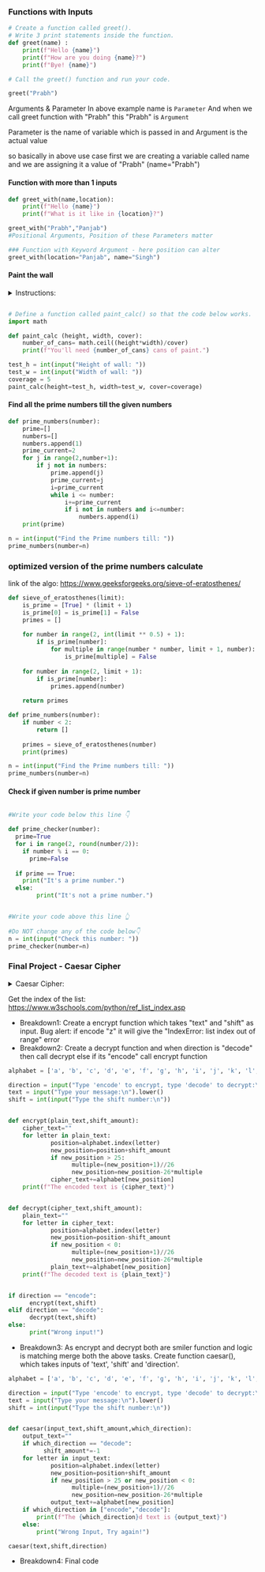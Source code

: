 ### Functions with Inputs

```py
# Create a function called greet(). 
# Write 3 print statements inside the function.
def greet(name) :
    print(f"Hello {name}")
    print(f"How are you doing {name}?")
    print(f"Bye! {name}")

# Call the greet() function and run your code.

greet("Prabh")

```

Arguments & Parameter 
In above example name is `Parameter` 
And when we call greet function with "Prabh" this "Prabh" is `Argument`

Parameter is the name of variable which is passed in 
and Argument is the actual value 

so basically in above use case first we are creating a variable called name and we are assigning it a value of "Prabh" (name="Prabh")

#### Function with more than 1 inputs 
```py
def greet_with(name,location):
    print(f"Hello {name}")
    print(f"What is it like in {location}?")

greet_with("Prabh","Panjab")
#Positional Arguments, Position of these Parameters matter

### Function with Keyword Argument - here position can alter 
greet_with(location="Panjab", name="Singh")
```

#### Paint the wall 

<details>
    <summary> Instructions: </summary>
    You are painting a wall. The instructions on the paint can says that 1 can of paint can cover 5 square meters of wall. Given a random height and width of wall, calculate how many cans of paint you'll need to buy.

    number of cans = (wall height x wall width) ÷ coverage per can.
</details>

```py

# Define a function called paint_calc() so that the code below works.   
import math

def paint_calc (height, width, cover):
    number_of_cans= math.ceil((height*width)/cover)
    print(f"You'll need {number_of_cans} cans of paint.")

test_h = int(input("Height of wall: "))
test_w = int(input("Width of wall: "))
coverage = 5
paint_calc(height=test_h, width=test_w, cover=coverage)

```

#### Find all the prime numbers till the given numbers   
```py
def prime_numbers(number):
    prime=[]
    numbers=[]
    numbers.append(1)
    prime_current=2
    for j in range(2,number+1):
        if j not in numbers:
            prime.append(j)
            prime_current=j
            i=prime_current
            while i <= number:
                i+=prime_current
                if i not in numbers and i<=number:
                    numbers.append(i)
    print(prime)

n = int(input("Find the Prime numbers till: "))
prime_numbers(number=n)
```

### optimized version of the prime numbers calculate 
link of the algo: <https://www.geeksforgeeks.org/sieve-of-eratosthenes/>
```py
def sieve_of_eratosthenes(limit):
    is_prime = [True] * (limit + 1)
    is_prime[0] = is_prime[1] = False
    primes = []
    
    for number in range(2, int(limit ** 0.5) + 1):
        if is_prime[number]:
            for multiple in range(number * number, limit + 1, number):
                is_prime[multiple] = False
    
    for number in range(2, limit + 1):
        if is_prime[number]:
            primes.append(number)
    
    return primes

def prime_numbers(number):
    if number < 2:
        return []
    
    primes = sieve_of_eratosthenes(number)
    print(primes)

n = int(input("Find the Prime numbers till: "))
prime_numbers(number=n)


```


#### Check if given number is prime number 
```py

#Write your code below this line 👇

def prime_checker(number):
  prime=True
  for i in range(2, round(number/2)):
    if number % i == 0:
      prime=False
  
  if prime == True:
    print("It's a prime number.")
  else:
        print("It's not a prime number.")


#Write your code above this line 👆
    
#Do NOT change any of the code below👇
n = int(input("Check this number: "))
prime_checker(number=n)


```

### Final Project - Caesar Cipher 

<details>
    <summary> Caesar Cipher: </summary>
    The Caesar cipher is a simple encryption technique that was used by Julius Caesar to send secret messages to his allies. It works by shifting the letters in the plaintext message by a certain number of positions, known as the “shift” or “key”.
</details>

Get the index of the list: <https://www.w3schools.com/python/ref_list_index.asp>

- Breakdown1: Create a encrypt function which takes "text" and "shift" as input. Bug alert: if encode "z" it will give the "IndexError: list index out of range" error
- Breakdown2: Create a decrypt function and when direction is "decode" then call decrypt else if its "encode" call encrypt function 

```py
alphabet = ['a', 'b', 'c', 'd', 'e', 'f', 'g', 'h', 'i', 'j', 'k', 'l', 'm', 'n', 'o', 'p', 'q', 'r', 's', 't', 'u', 'v', 'w', 'x', 'y', 'z']

direction = input("Type 'encode' to encrypt, type 'decode' to decrypt:\n")
text = input("Type your message:\n").lower()
shift = int(input("Type the shift number:\n"))


def encrypt(plain_text,shift_amount):
    cipher_text=""
    for letter in plain_text:
            position=alphabet.index(letter)
            new_position=position+shift_amount
            if new_position > 25:
                  multiple=(new_position+1)//26
                  new_position=new_position-26*multiple
            cipher_text+=alphabet[new_position]
    print(f"The encoded text is {cipher_text}")


def decrypt(cipher_text,shift_amount):
    plain_text=""
    for letter in cipher_text:
            position=alphabet.index(letter)
            new_position=position-shift_amount
            if new_position < 0:
                  multiple=(new_position+1)//26
                  new_position=new_position-26*multiple
            plain_text+=alphabet[new_position]
    print(f"The decoded text is {plain_text}")


if direction == "encode":
      encrypt(text,shift)
elif direction == "decode":
      decrypt(text,shift)
else:
      print("Wrong input!")

```

- Breakdown3: As encrypt and decrypt both are smiler function and logic is matching merge both the above tasks. Create function caesar(), which takes inputs of  'text', 'shift' and 'direction'.

```py
alphabet = ['a', 'b', 'c', 'd', 'e', 'f', 'g', 'h', 'i', 'j', 'k', 'l', 'm', 'n', 'o', 'p', 'q', 'r', 's', 't', 'u', 'v', 'w', 'x', 'y', 'z']

direction = input("Type 'encode' to encrypt, type 'decode' to decrypt:\n")
text = input("Type your message:\n").lower()
shift = int(input("Type the shift number:\n"))


def caesar(input_text,shift_amount,which_direction):
    output_text=""
    if which_direction == "decode":
          shift_amount*=-1
    for letter in input_text:
            position=alphabet.index(letter)
            new_position=position+shift_amount
            if new_position > 25 or new_position < 0:
                  multiple=(new_position+1)//26
                  new_position=new_position-26*multiple
            output_text+=alphabet[new_position]
    if which_direction in ["encode","decode"]:
        print(f"The {which_direction}d text is {output_text}")
    else:
        print("Wrong Input, Try again!")

caesar(text,shift,direction)

```

- Breakdown4: Final code
